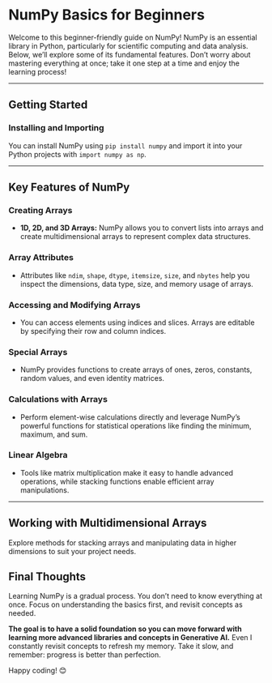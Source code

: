 # NumPy Basics for Beginners

Welcome to this beginner-friendly guide on NumPy! NumPy is an essential library in Python, particularly for scientific computing and data analysis. Below, we’ll explore some of its fundamental features. Don’t worry about mastering everything at once; take it one step at a time and enjoy the learning process!

---

## Getting Started

### Installing and Importing
You can install NumPy using `pip install numpy` and import it into your Python projects with `import numpy as np`.

---

## Key Features of NumPy

### Creating Arrays
- **1D, 2D, and 3D Arrays:** NumPy allows you to convert lists into arrays and create multidimensional arrays to represent complex data structures.

### Array Attributes
- Attributes like `ndim`, `shape`, `dtype`, `itemsize`, `size`, and `nbytes` help you inspect the dimensions, data type, size, and memory usage of arrays.

### Accessing and Modifying Arrays
- You can access elements using indices and slices. Arrays are editable by specifying their row and column indices.

### Special Arrays
- NumPy provides functions to create arrays of ones, zeros, constants, random values, and even identity matrices.

### Calculations with Arrays
- Perform element-wise calculations directly and leverage NumPy’s powerful functions for statistical operations like finding the minimum, maximum, and sum.

### Linear Algebra
- Tools like matrix multiplication make it easy to handle advanced operations, while stacking functions enable efficient array manipulations.

---

## Working with Multidimensional Arrays
Explore methods for stacking arrays and manipulating data in higher dimensions to suit your project needs.


## Final Thoughts
Learning NumPy is a gradual process. You don’t need to know everything at once. Focus on understanding the basics first, and revisit concepts as needed.

**The goal is to have a solid foundation so you can move forward with learning more advanced libraries and concepts in Generative AI.** Even I constantly revisit concepts to refresh my memory. Take it slow, and remember: progress is better than perfection.

Happy coding! 😊

